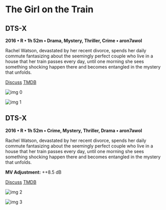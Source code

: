 # The Girl on the Train

## DTS-X

**2016 • R • 1h 52m • Drama, Mystery, Thriller, Crime • aron7awol**

Rachel Watson, devastated by her recent divorce, spends her daily commute fantasizing about the seemingly perfect couple who live in a house that her train passes every day, until one morning she sees something shocking happen there and becomes entangled in the mystery that unfolds.

[Discuss](https://www.avsforum.com/threads/bass-eq-for-filtered-movies.2995212/post-56753530)  [TMDB](346685)

![img 0](https://i.imgur.com/XtnQQwp.jpg)

![img 1](https://i.imgur.com/2ebScNd.png)

## DTS-X

**2016 • R • 1h 52m • Crime, Mystery, Thriller, Drama • aron7awol**

Rachel Watson, devastated by her recent divorce, spends her daily commute fantasizing about the seemingly perfect couple who live in a house that her train passes every day, until one morning she sees something shocking happen there and becomes entangled in the mystery that unfolds.

**MV Adjustment:** ++8.5 dB

[Discuss](https://www.avsforum.com/threads/bass-eq-for-filtered-movies.2995212/post-56753530)  [TMDB](346685)

![img 2](https://i.imgur.com/XtnQQwp.jpg)

![img 3](https://i.imgur.com/2ebScNd.png)

